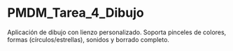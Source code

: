 # PMDM_Tarea_4_Dibujo
Aplicación de dibujo con lienzo personalizado. Soporta pinceles de colores, formas (círculos/estrellas), sonidos y borrado completo.
